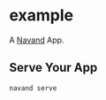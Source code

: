 # example

A [Navand](https://pub.dev/documentation/navand) App.

## Serve Your App

```
navand serve
```
